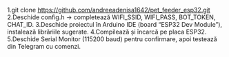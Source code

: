 1.git clone https://github.com/andreeadenisa1642/pet_feeder_esp32.git
2.Deschide config.h → completează WIFI_SSID, WIFI_PASS, BOT_TOKEN, CHAT_ID.
3.Deschide proiectul în Arduino IDE (board “ESP32 Dev Module”), instalează librăriile sugerate.
4.Compilează și încarcă pe placa ESP32.
5.Deschide Serial Monitor (115200 baud) pentru confirmare, apoi testează din Telegram cu comenzi.
